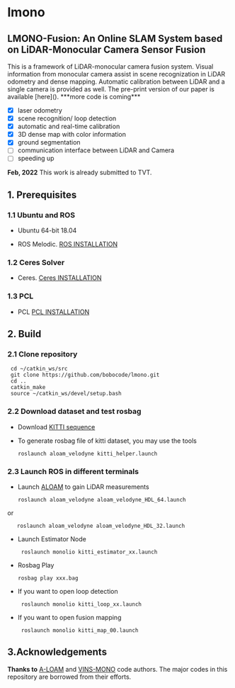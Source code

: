 <h1>lmono</h1>
<h2>LMONO-Fusion: An Online SLAM System based on LiDAR-Monocular Camera Sensor Fusion</h2>
This is a framework of LiDAR-monocular camera fusion system. Visual information from monocular camera assist in scene recognization in LiDAR odometry and dense mapping. Automatic calibration between LiDAR and a single camera is provided as well. The pre-print version of our paper is available [here](). 
  ***more code is coming***

- [x] laser odometry
- [x] scene recognition/ loop detection
- [x] automatic and real-time calibration
- [x] 3D dense map with color information
- [x] ground segmentation
- [ ] communication interface between LiDAR and Camera
- [ ] speeding up 

**Feb, 2022** This work is already submitted to TVT.

<h2>1. Prerequisites</h2>
<h3>1.1 Ubuntu and ROS</h3>

   * Ubuntu 64-bit 18.04  
   
   * ROS Melodic. [ROS INSTALLATION](http://wiki.ros.org/ROS/Installation)  
   
<h3>1.2 Ceres Solver</h3>  

   * Ceres. [Ceres INSTALLATION](http://ceres-solver.org/installation.html)  

<h3>1.3 PCL</h3>  

* PCL [PCL INSTALLATION](http://www.pointclouds.org/downloads/linux.html)  

<h2>2. Build</h2>

<h3>2.1 Clone repository</h3>

     cd ~/catkin_ws/src
     git clone https://github.com/bobocode/lmono.git
     cd ..
     catkin_make
     source ~/catkin_ws/devel/setup.bash
    

<h3>2.2 Download dataset and test rosbag</h3>

* Download [KITTI sequence](http://www.cvlibs.net/datasets/kitti/eval_odometry.php)

* To generate rosbag file of kitti dataset, you may use the tools

      roslaunch aloam_velodyne kitti_helper.launch

<h3>2.3 Launch ROS in different terminals</h3>
      
* Launch [ALOAM](https://github.com/HKUST-Aerial-Robotics/A-LOAM) to gain LiDAR measurements

      roslaunch aloam_velodyne aloam_velodyne_HDL_64.launch
      
or

       roslaunch aloam_velodyne aloam_velodyne_HDL_32.launch
       

* Launch Estimator Node

       roslaunch monolio kitti_estimator_xx.launch
       
* Rosbag Play

      rosbag play xxx.bag

* If you want to open loop detection

       roslaunch monolio kitti_loop_xx.launch

* If you want to open fusion mapping

       roslaunch monolio kitti_map_00.launch

<h2>3.Acknowledgements</h2>

 **Thanks to** [A-LOAM](https://github.com/HKUST-Aerial-Robotics/A-LOAM) and [VINS-MONO](https://github.com/HKUST-Aerial-Robotics/VINS-Mono) code authors. The major codes in this repository are borrowed from their efforts.

  
 
